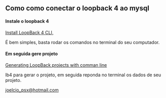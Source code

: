 ## Como como conectar o loopback 4 ao mysql

#### Instale o loopback 4
<a href="https://loopback.io/doc/en/lb4/Getting-started.html">
Install LoopBack 4 CLI, 
</a>

É bem simples, basta rodar os comandos no terminal do seu computador.

#### Em seguida gere projeto
<a href="https://loopback.io/doc/en/lb4/Command-line-interface.html">

Generating LoopBack projects with comman line</a>

<p>lb4 para gerar o projeto, em seguida reponda no terminal os dados de seu projeto.</p>


<a href="mailto:joelcio_psx@hotmail.com">joelcio_psx@hotmail.com</a>
